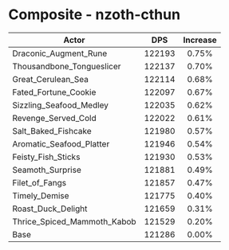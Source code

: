 # Composite - nzoth-cthun
| Actor | DPS | Increase |
|---|:---:|:---:|
|Draconic_Augment_Rune|122193|0.75%|
|Thousandbone_Tongueslicer|122137|0.70%|
|Great_Cerulean_Sea|122114|0.68%|
|Fated_Fortune_Cookie|122097|0.67%|
|Sizzling_Seafood_Medley|122035|0.62%|
|Revenge_Served_Cold|122022|0.61%|
|Salt_Baked_Fishcake|121980|0.57%|
|Aromatic_Seafood_Platter|121946|0.54%|
|Feisty_Fish_Sticks|121930|0.53%|
|Seamoth_Surprise|121881|0.49%|
|Filet_of_Fangs|121857|0.47%|
|Timely_Demise|121775|0.40%|
|Roast_Duck_Delight|121659|0.31%|
|Thrice_Spiced_Mammoth_Kabob|121529|0.20%|
|Base|121286|0.00%|
